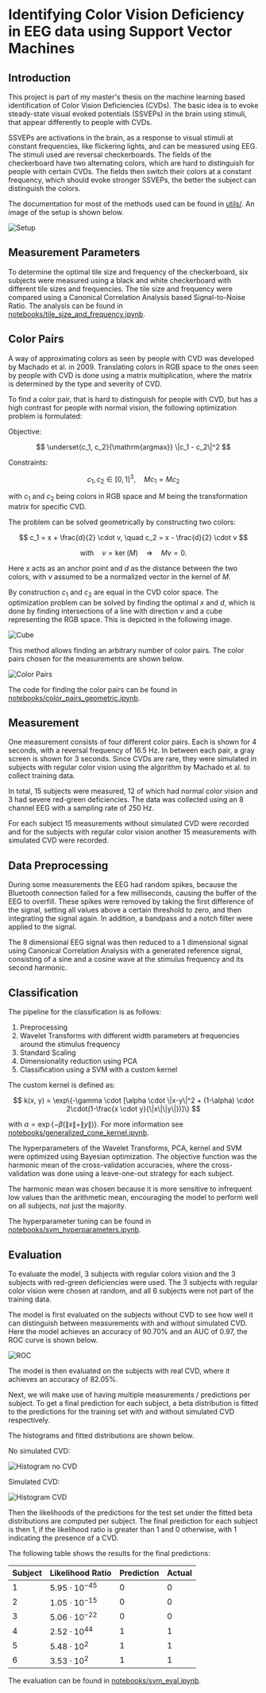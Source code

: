 # Identifying Color Vision Deficiency in EEG data using Support Vector Machines

## Introduction

This project is part of my master's thesis on the machine learning based identification of Color Vision Deficiencies (CVDs). The basic idea is to evoke steady-state visual evoked potentials (SSVEPs) in the brain using stimuli, that appear differently to people with CVDs. 

SSVEPs are activations in the brain, as a response to visual stimuli at constant frequencies, like flickering lights, and can be measured using EEG. 
The stimuli used are reversal checkerboards. The fields of the checkerboard have two alternating colors, which are hard to distinguish for people with certain CVDs. The fields then switch their colors at a constant frequency, which should evoke stronger SSVEPs, the better the subject can distinguish the colors.

The documentation for most of the methods used can be found in [utils/](./utils). An image of the setup is shown below.

![Setup](./images/setup.jpg)

## Measurement Parameters

To determine the optimal tile size and frequency of the checkerboard, six subjects were measured using a black and white checkerboard with different tile sizes and frequencies. The tile size and frequency were compared using a Canonical Correlation Analysis based Signal-to-Noise Ratio. The analysis can be found in [notebooks/tile_size_and_frequency.ipynb](./notebooks/tile_size_and_frequency.ipynb). 

## Color Pairs

A way of approximating colors as seen by people with CVD was developed by Machado et al. in 2009. Translating colors in RGB space to the ones seen by people with CVD is done using a matrix multiplication, where the matrix is determined by the type and severity of CVD. 

To find a color pair, that is hard to distinguish for people with CVD, but has a high contrast for people with normal vision, the following optimization problem is formulated:

Objective: 

$$
\underset{c_1, c_2}{\mathrm{argmax}} \|c_1 - c_2\|^2
$$

Constraints: 

$$
c_1, c_2 \in [0, 1]^3, \quad M c_1 = M c_2
$$

with $c_1$ and $c_2$ being colors in RGB space and $M$ being the transformation matrix for specific CVD.

The problem can be solved geometrically by constructing two colors:

$$
c_1 = x + \frac{d}{2} \cdot v, \quad c_2 = x - \frac{d}{2} \cdot v
$$

$$
\mathrm{with} \quad v = \ker(M) \quad \Rightarrow \quad M v=0.
$$

Here $x$ acts as an anchor point and $d$ as the distance between the two colors, with $v$ assumed to be a normalized vector in the kernel of $M$. 

By construction $c_1$ and $c_2$ are equal in the CVD color space. The optimization problem can be solved by finding the optimal $x$ and $d$, which is done by finding intersections of a line with direction $v$ and a cube representing the RGB space. This is depicted in the following image.

![Cube](./images/cube.png)

This method allows finding an arbitrary number of color pairs. The color pairs chosen for the measurements are shown below.

![Color Pairs](./images/color_pairs.png)

The code for finding the color pairs can be found in [notebooks/color_pairs_geometric.ipynb](./notebooks/color_pairs_geometric.ipynb).

## Measurement

One measurement consists of four different color pairs. Each is shown for 4 seconds, with a reversal frequency of $16.5$ Hz. In between each pair, a gray screen is shown for 3 seconds. 
Since CVDs are rare, they were simulated in subjects with regular color vision using the algorithm by Machado et al. to collect training data. 

In total, 15 subjects were measured, 12 of which had normal color vision and 3 had severe red-green deficiencies. The data was collected using an 8 channel EEG with a sampling rate of $250$ Hz. 

For each subject 15 measurements without simulated CVD were recorded and for the subjects with regular color vision another 15 measurements with simulated CVD were recorded.

## Data Preprocessing

During some measurements the EEG had random spikes, because the Bluetooth connection failed for a few milliseconds, causing the buffer of the EEG to overfill. These spikes were removed by taking the first difference of the signal, setting all values above a certain threshold to zero, and then integrating the signal again. In addition, a bandpass and a notch filter were applied to the signal.

The 8 dimensional EEG signal was then reduced to a 1 dimensional signal using Canonical Correlation Analysis with a generated reference signal, consisting of a sine and a cosine wave at the stimulus frequency and its second harmonic.

## Classification

The pipeline for the classification is as follows:

1. Preprocessing 
2. Wavelet Transforms with different width parameters at frequencies around the stimulus frequency
3. Standard Scaling
4. Dimensionality reduction using PCA
5. Classification using a SVM with a custom kernel

The custom kernel is defined as:

$$
k(x, y) = \exp\{-\gamma \cdot [\alpha \cdot \|x-y\|^2 + (1-\alpha) \cdot 2\cdot(1-\frac{x \cdot y}{\|x\|\|y\|})]\}
$$

with $\alpha = \exp\{-\beta (\|x\| + \|y\|)\}$. For more information see [notebooks/generalized_cone_kernel.ipynb](./notebooks/generalized_cone_kernel.ipynb).

The hyperparameters of the Wavelet Transforms, PCA, kernel and SVM were optimized using Bayesian optimization. The objective function was the harmonic mean of the cross-validation accuracies, where the cross-validation was done using a leave-one-out strategy for each subject. 

The harmonic mean was chosen because it is more sensitive to infrequent low values than the arithmetic mean, encouraging the model to perform well on all subjects, not just the majority.

The hyperparameter tuning can be found in [notebooks/svm_hyperparameters.ipynb](./notebooks/svm_hyperparameters.ipynb).

## Evaluation

To evaluate the model, 3 subjects with regular colors vision and the 3 subjects with red-green deficiencies were used. The 3 subjects with regular color vision were chosen at random, and all 6 subjects were not part of the training data. 

The model is first evaluated on the subjects without CVD to see how well it can distinguish between measurements with and without simulated CVD. Here the model achieves an accuracy of $90.70$% and an AUC of $0.97$, the ROC curve is shown below.

![ROC](./images/no_cvd_roc.png)

The model is then evaluated on the subjects with real CVD, where it achieves an accuracy of $82.05$%.

Next, we will make use of having multiple measurements / predictions per subject. To get a final prediction for each subject, a beta distribution is fitted to the predictions for the training set with and without simulated CVD respectively. 

The histograms and fitted distributions are shown below.

No simulated CVD:

![Histogram no CVD](./images/histogram_not_simulated.png)

Simulated CVD:

![Histogram CVD](./images/histogram_simulated.png)

Then the likelihoods of the predictions for the test set under the fitted beta distributions are computed per subject. The final prediction for each subject is then 1, if the likelihood ratio is greater than 1 and 0 otherwise, with 1 indicating the presence of a CVD.

The following table shows the results for the final predictions:

| Subject | Likelihood Ratio | Prediction | Actual |
|-|-|-|-|
| 1 | $5.95 \cdot 10^{-45}$ | 0 | 0 |
| 2 | $1.05 \cdot 10^{-15}$ | 0 | 0 |
| 3 | $5.06 \cdot 10^{-22}$ | 0 | 0 |
| 4 | $2.52 \cdot 10^{44}$ | 1 | 1 |
| 5 | $5.48 \cdot 10^{2}$  | 1 | 1 |
| 6 | $3.53 \cdot 10^{2}$ | 1 | 1 |

The evaluation can be found in [notebooks/svm_eval.ipynb](./notebooks/svm_eval.ipynb).
